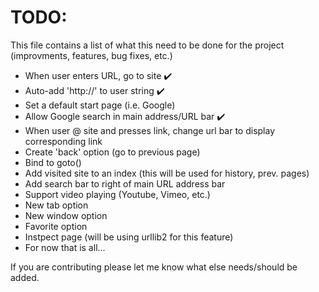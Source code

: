 TODO:
=====
This file contains a list of what this need to be done for the project (improvments, features, bug fixes, etc.)

* When user enters URL, go to site :heavy_check_mark:
* Auto-add 'http://' to user string :heavy_check_mark:
* Set a default start page (i.e. Google)
* Allow Google search in main address/URL bar :heavy_check_mark:
* When user @ site and presses link, change url bar to display corresponding link
* Create 'back' option (go to previous page)
* Bind <Return> to goto()
* Add visited site to an index (this will be used for history, prev. pages)
* Add search bar to right of main URL address bar
* Support video playing (Youtube, Vimeo, etc.)
* New tab option
* New window option
* Favorite option
* Instpect page (will be using urllib2 for this feature)
* For now that is all...

If you are contributing please let me know what else needs/should be added.
